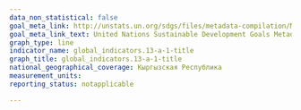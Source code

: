 ```yaml
---
data_non_statistical: false
goal_meta_link: http://unstats.un.org/sdgs/files/metadata-compilation/Metadata-Goal-13.pdf
goal_meta_link_text: United Nations Sustainable Development Goals Metadata (pdf 759kB)
graph_type: line
indicator_name: global_indicators.13-a-1-title
graph_title: global_indicators.13-a-1-title
national_geographical_coverage: Кыргызская Республика
measurement_units: 
reporting_status: notapplicable

---
```

